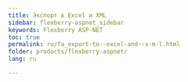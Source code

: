 ```yaml
---
title: Экспорт в Excel и XML
sidebar: flexberry-aspnet_sidebar
keywords: Flexberry ASP-NET
toc: true
permalink: ru/fa_export-to--excel-and--x-m-l.html
folder: products/flexberry-aspnet/
lang: ru

---
```


##